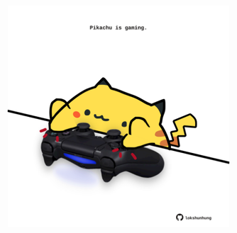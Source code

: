 <!-- built at 09/02/2023, 02:25:45 UTC -->
<p align="center">
  <img width="500" height="500" src="./ReadmeImage.svg">
</p>

